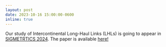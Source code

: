 ```yaml
---
layout: post
date: 2023-10-16 15:00:00-0600
inline: true
---
```


Our study of Intercontinental Long-Haul Links (LHLs) is going to appear in [SIGMETRTICS 2024](https://www.sigmetrics.org/sigmetrics2024/). The paper is available [here!](papers/2024-sigmetrics-lhl-edge.pdf)

